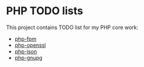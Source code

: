 # PHP TODO lists

This project contains TODO list for my PHP core work:

* [php-fpm](./php-fpm.md)
* [php-openssl](./php-openssl.md)
* [php-json](./php-json.md)
* [php-gnupg](./php-gnupg.md)
